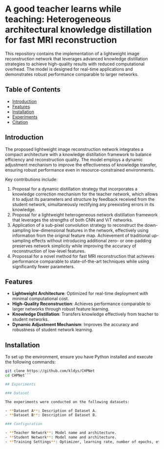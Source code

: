 # A good teacher learns while teaching: Heterogeneous architectural knowledge distillation for fast MRI reconstruction

This repository contains the implementation of a lightweight image reconstruction network that leverages advanced knowledge distillation strategies to achieve high-quality results with reduced computational overhead. The model is designed for real-time applications and demonstrates robust performance comparable to larger networks.

## Table of Contents

- [Introduction](#introduction)
- [Features](#features)
- [Installation](#installation)
- [Experiments](#experiments)
- [Citation](#citation)

## Introduction

The proposed lightweight image reconstruction network integrates a compact architecture with a knowledge distillation framework to balance efficiency and reconstruction quality. The model employs a dynamic adjustment mechanism to improve the effectiveness of knowledge transfer, ensuring robust performance even in resource-constrained environments.

Key contributions include:
1. Proposal for a dynamic distillation strategy that incorporates a knowledge correction mechanism for the teacher network, which allows it to adjust its parameters and structure by feedback received from the student network, simultaneously rectifying any preexisting errors in its knowledge.
2. Proposal for a lightweight heterogeneous network distillation framework that leverages the strengths of both CNN and ViT networks.
3. Application of a sub-pixel convolution strategy to reconstruct the down-sampling low-dimensional features in the network, effectively using information from the original feature map. Achievement of traditional up-sampling effects without introducing additional zero- or one-padding preserves network simplicity while improving the accuracy of reconstruction of low-level features.
4. Propossal for a novel method for fast MRI reconstruction that achieves performance comparable to state-of-the-art techniques while using significantly fewer parameters.

## Features

- **Lightweight Architecture**: Optimized for real-time deployment with minimal computational cost.
- **High-Quality Reconstruction**: Achieves performance comparable to larger networks through robust feature learning.
- **Knowledge Distillation**: Transfers knowledge effectively from teacher to student networks.
- **Dynamic Adjustment Mechanism**: Improves the accuracy and robustness of student network learning.

## Installation

To set up the environment, ensure you have Python installed and execute the following commands:

```bash
git clone https://github.com/kldys/CHPNet
cd CHPNet```

## Experiments

### Dataset

The experiments were conducted on the following datasets:

- **Dataset A**: Description of Dataset A.
- **Dataset B**: Description of Dataset B.

### Configuration

- **Teacher Network**: Model name and architecture.
- **Student Network**: Model name and architecture.
- **Training Settings**: Optimizer, learning rate, number of epochs, etc.


